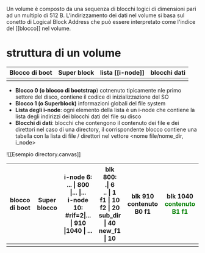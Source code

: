 Un volume è composto da una sequenza di blocchi logici  di dimensioni pari ad un multiplo di 512 B.
L'indirizzamento dei dati nel volume si basa sul conetto di Logical Block Address che può essere interpretato come l'indice del [[blocco]] nel volume.




# struttura di un volume


| Blocco di boot | Super block | lista [[i-node]] | blocchi dati |
| -------------- | ----------- | ---------------- | ------------ |
|                |             |                  |              |


- **Blocco 0 (o blocco di bootstrap**) cotnenuto tipicamente nle primo settore del disco, contiene il codice di inizializzazione del SO
- **Blocco 1 (o Superblock)** informazioni globali del file system
- **Lista degli i-node**: ogni elemento della lista è un i-node che contiene la lista degli indirizzi dei blocchi dati del file su disco
- **Blocchi di dati**: blocchi che contengono il contenuto dei file e dei direttori nel caso di una directory, il corrispondente blocco contiene una tabella con la lista di file / direttori nel vettore <nome file/nome_dir, i_node>

![[Esempio directory.canvas]]

| blocco di boot | Super blocco | i-node 6:  ... \| 800 \|... \|... </br>  i-node 10: \#rif=2\|... \| 910 \|1040 \| ... | blk 800:</br> .\| 6 </br> .. \| 1 </br> f1 \| 10 </br> f2 \| 20 </br> sub_dir \| 40 </br> new_f1 \| 10 | blk 910 </br> contenuto B0 f1 | blk 1040 </br> <font COLOR = green>contenuto B1 f1 </font> |
| -------------- | ------------ | ------------------------------------------------------------------------------------- | ----------------------------------------------------------------------------------- | ----------------------------- | ------------------------------ |
|                |              |                                                                                       |                                                                                     |                               |                                |

